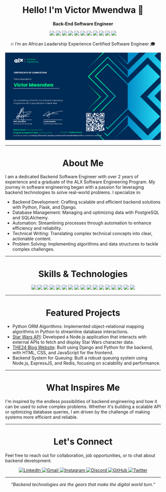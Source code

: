 
<h1 align="center">Hello! I'm Victor Mwendwa 👋</h1>

<p align="center">
    <strong>Back-End Software Engineer</strong>
</p>

<p align="center">
    <img src="https://img.shields.io/badge/-Python-3776AB?logo=python&logoColor=white&style=flat-square"/>
    <img src="https://img.shields.io/badge/-Django-092E20?logo=django&logoColor=white&style=flat-square"/>
    <img src="https://img.shields.io/badge/-Flask-000000?logo=flask&logoColor=white&style=flat-square"/>
    <img src="https://img.shields.io/badge/-PostgreSQL-336791?logo=postgresql&logoColor=white&style=flat-square"/>
    <img src="https://img.shields.io/badge/-JavaScript-F7DF1E?logo=javascript&logoColor=black&style=flat-square"/>
    <img src="https://img.shields.io/badge/-Node.js-339933?logo=nodedotjs&logoColor=white&style=flat-square"/>
    <img src="https://img.shields.io/badge/-MongoDB-47A248?logo=mongodb&logoColor=white&style=flat-square"/>
    <img src="https://img.shields.io/badge/-C-00599C?logo=c&logoColor=white&style=flat-square"/>
    <img src="https://img.shields.io/badge/-Docker-2496ED?logo=docker&logoColor=white&style=flat-square"/>
    <img src="https://img.shields.io/badge/-AWS-232F3E?logo=amazonaws&logoColor=white&style=flat-square"/>
    <img src="https://img.shields.io/badge/-GitHub-181717?logo=github&logoColor=white&style=flat-square"/>
</p>


<p align="center">
    🔥 I’m an African Leadership Experience Certified Software Engineer 🎓
</p>  
<img src="https://github.com/Victorxxiv/Victor-Mwendwa/raw/main/My_Certificates/Certificate-victor-mwendwa.png" alt="ALX SE Certificate" width="800" height="auto"/>

______________________________________________________________________

<div align="center">
    <h1>About Me</h1>
</div>

I am a dedicated Backend Software Engineer with over 2 years of experience and a graduate of the ALX Software Engineering Program. My journey in software engineering began with a passion for leveraging backend technologies to solve real-world problems. I specialize in:

- Backend Development: Crafting scalable and efficient backend solutions with Python, Flask, and Django.
- Database Management: Managing and optimizing data with PostgreSQL and SQLAlchemy.
- Automation: Streamlining processes through automation to enhance efficiency and reliability.
- Technical Writing: Translating complex technical concepts into clear, actionable content.
- Problem Solving: Implementing algorithms and data structures to tackle complex challenges.

______________________________________________________________________

<div align="center">
    <h1>Skills & Technologies</h1>
    <!-- Skills and Technologies content -->
</div>

<p align="center">
    <img src="https://img.shields.io/badge/-Python-3776AB?logo=python&logoColor=white&style=flat-square"/>
    <img src="https://img.shields.io/badge/-JavaScript-F7DF1E?logo=javascript&logoColor=black&style=flat-square"/>
    <img src="https://img.shields.io/badge/-Flask-000000?logo=flask&logoColor=white&style=flat-square"/>
    <img src="https://img.shields.io/badge/-Django-092E20?logo=django&logoColor=white&style=flat-square"/>
    <img src="https://img.shields.io/badge/-Node.js-339933?logo=nodedotjs&logoColor=white&style=flat-square"/>
    <img src="https://img.shields.io/badge/-PostgreSQL-336791?logo=postgresql&logoColor=white&style=flat-square"/>
    <img src="https://img.shields.io/badge/-SQLAlchemy-CA1F00?logo=sqlalchemy&logoColor=white&style=flat-square"/>
    <img src="https://img.shields.io/badge/-MongoDB-47A248?logo=mongodb&logoColor=white&style=flat-square"/>
    <img src="https://img.shields.io/badge/-Git-181717?logo=git&logoColor=white&style=flat-square"/>
    <img src="https://img.shields.io/badge/-GitHub-181717?logo=github&logoColor=white&style=flat-square"/>
    <img src="https://img.shields.io/badge/-Redis-DC382D?logo=redis&logoColor=white&style=flat-square"/>
    <img src="https://img.shields.io/badge/-REST%20APIs-0088CC?logo=api&logoColor=white&style=flat-square"/>
    <img src="https://img.shields.io/badge/-Docker-2496ED?logo=docker&logoColor=white&style=flat-square"/>
    <img src="https://img.shields.io/badge/-AWS-232F3E?logo=amazonaws&logoColor=white&style=flat-square"/>
    <img src="https://img.shields.io/badge/-HTML5-E34F26?logo=html5&logoColor=white&style=flat-square"/>
    <img src="https://img.shields.io/badge/-CSS3-1572B6?logo=css3&logoColor=white&style=flat-square"/>
    <img src="https://img.shields.io/badge/-C-00599C?logo=c&logoColor=white&style=flat-square"/>
</p>

______________________________________________________________________

<div align="center">
    <h1>Featured Projects</h1>
    <!-- Featured Projects content -->
</div>

- Python ORM Algorithms: Implemented object-relational mapping algorithms in Python to streamline database interactions.
- [Star Wars API](https://github.com/Victorxxiv/alx-interview/tree/main/0x06-starwars_api): Developed a Node.js application that interacts with external APIs to fetch and display Star Wars character data.
- [THE24 Blog Website](https://github.com/Victorxxiv/THE24_Website): Built using Django and Python for the backend, with HTML, CSS, and JavaScript for the frontend.
- Backend System for Queuing: Built a robust queuing system using Node.js, ExpressJS, and Redis, focusing on scalability and performance.

______________________________________________________________________

<div align="center">
    <h1>What Inspires Me</h1>
    <!-- What Inspires Me content -->
</div>

I'm inspired by the endless possibilities of backend engineering and how it can be used to solve complex problems. Whether it's building a scalable API or optimizing database queries, I am driven by the challenge of making systems more efficient and reliable.

______________________________________________________________________

<div align="center">
    <h1>Let's Connect</h1>
    <!-- Let's Connect content -->
</div>

Feel free to reach out for collaboration, job opportunities, or to chat about backend development.

<p align="center">
    <a href="https://www.linkedin.com/in/victor-mwendwa-283577202/" target="_blank">
        <img src="https://img.shields.io/badge/-LinkedIn-0A66C2?logo=linkedin&logoColor=white&style=flat-square" alt="LinkedIn">
    </a>
    <a href="mailto:victormwendwa804@gmail.com" target="_blank">
        <img src="https://img.shields.io/badge/-Gmail-D14836?logo=gmail&logoColor=white&style=flat-square" alt="Gmail">
    </a>
    <a href="https://www.instagram.com/xxiv_victor/" target="_blank">
        <img src="https://img.shields.io/badge/-Instagram-E4405F?logo=instagram&logoColor=white&style=flat-square" alt="Instagram">
    </a>
    <a href="https://discord.com/channels/@me" target="_blank">
        <img src="https://img.shields.io/badge/-Discord-5865F2?logo=discord&logoColor=white&style=flat-square" alt="Discord">
    </a>
    <a href="https://github.com/Victorxxiv" target="_blank">
        <img src="https://img.shields.io/badge/-GitHub-181717?logo=github&logoColor=white&style=flat-square" alt="GitHub">
    </a>
    <a href="https://x.com/Xxiv_Victor" target="_blank">
        <img src="https://img.shields.io/badge/-Twitter-1DA1F2?logo=twitter&logoColor=white&style=flat-square" alt="Twitter">
    </a>
</p>

______________________________________________________________________

<p align="center">
    <em>“Backend technologies are the gears that make the digital world turn.”</em>
</p>